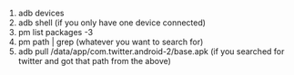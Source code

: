 1. adb devices  
2. adb shell (if you only have one device connected)  
3. pm list packages -3   
4. pm path | grep (whatever you want to search for)  
5. adb pull /data/app/com.twitter.android-2/base.apk (if you searched for twitter and got that path from the above)  
